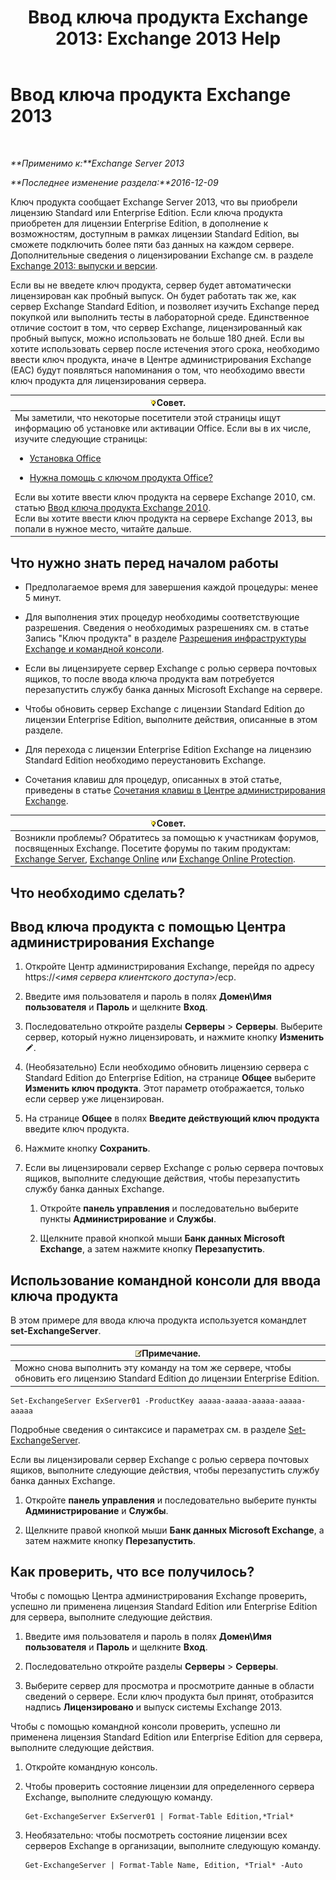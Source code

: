 ﻿---
title: 'Ввод ключа продукта Exchange 2013: Exchange 2013 Help'
TOCTitle: Ввод ключа продукта Exchange 2013
ms:assetid: ccb14685-4bdc-42a4-a985-35cd2a1a415c
ms:mtpsurl: https://technet.microsoft.com/ru-ru/library/Bb124582(v=EXCHG.150)
ms:contentKeyID: 51408080
ms.date: 04/30/2018
mtps_version: v=EXCHG.150
f1_keywords:
- Microsoft.Exchange.Management.SnapIn.Esm.Servers.EnterProductKeyWizardForm.EnterProductKeyWizardPage
ms.translationtype: HT
---

# Ввод ключа продукта Exchange 2013

 

_**Применимо к:**Exchange Server 2013_

_**Последнее изменение раздела:**2016-12-09_

Ключ продукта сообщает Exchange Server 2013, что вы приобрели лицензию Standard или Enterprise Edition. Если ключа продукта приобретен для лицензии Enterprise Edition, в дополнение к возможностям, доступным в рамках лицензии Standard Edition, вы сможете подключить более пяти баз данных на каждом сервере. Дополнительные сведения о лицензировании Exchange см. в разделе [Exchange 2013: выпуски и версии](exchange-2013-editions-and-versions-exchange-2013-help.md).

Если вы не введете ключ продукта, сервер будет автоматически лицензирован как пробный выпуск. Он будет работать так же, как сервер Exchange Standard Edition, и позволяет изучить Exchange перед покупкой или выполнить тесты в лабораторной среде. Единственное отличие состоит в том, что сервер Exchange, лицензированный как пробный выпуск, можно использовать не больше 180 дней. Если вы хотите использовать сервер после истечения этого срока, необходимо ввести ключ продукта, иначе в Центре администрирования Exchange (EAC) будут появляться напоминания о том, что необходимо ввести ключ продукта для лицензирования сервера.

<table>
<colgroup>
<col style="width: 100%" />
</colgroup>
<thead>
<tr class="header">
<th><img src="images/Bb124558.tip(EXCHG.150).gif" title="Совет" alt="Совет" />Совет.</th>
</tr>
</thead>
<tbody>
<tr class="odd">
<td>Мы заметили, что некоторые посетители этой страницы ищут информацию об установке или активации Office. Если вы в их числе, изучите следующие страницы:
<ul>
<li><p><a href="http://go.microsoft.com/fwlink/p/?linkid=403360">Установка Office</a></p></li>
<li><p><a href="http://go.microsoft.com/fwlink/p/?linkid=403361">Нужна помощь с ключом продукта Office?</a></p></li>
</ul>
Если вы хотите ввести ключ продукта на сервере Exchange 2010, см. статью <a href="http://go.microsoft.com/fwlink/p/?linkid=403370">Ввод ключа продукта Exchange 2010</a>.<br />
Если вы хотите ввести ключ продукта на сервере Exchange 2013, вы попали в нужное место, читайте дальше.</td>
</tr>
</tbody>
</table>


## Что нужно знать перед началом работы

  - Предполагаемое время для завершения каждой процедуры: менее 5 минут.

  - Для выполнения этих процедур необходимы соответствующие разрешения. Сведения о необходимых разрешениях см. в статье Запись "Ключ продукта" в разделе [Разрешения инфраструктуры Exchange и командной консоли](exchange-and-shell-infrastructure-permissions-exchange-2013-help.md).

  - Если вы лицензируете сервер Exchange с ролью сервера почтовых ящиков, то после ввода ключа продукта вам потребуется перезапустить службу банка данных Microsoft Exchange на сервере.

  - Чтобы обновить сервер Exchange с лицензии Standard Edition до лицензии Enterprise Edition, выполните действия, описанные в этом разделе.

  - Для перехода с лицензии Enterprise Edition Exchange на лицензию Standard Edition необходимо переустановить Exchange.

  - Сочетания клавиш для процедур, описанных в этой статье, приведены в статье [Сочетания клавиш в Центре администрирования Exchange](keyboard-shortcuts-in-the-exchange-admin-center-exchange-online-protection-help.md).

<table>
<thead>
<tr class="header">
<th><img src="images/Bb124558.tip(EXCHG.150).gif" title="Совет" alt="Совет" />Совет.</th>
</tr>
</thead>
<tbody>
<tr class="odd">
<td>Возникли проблемы? Обратитесь за помощью к участникам форумов, посвященных Exchange. Посетите форумы по таким продуктам: <a href="https://go.microsoft.com/fwlink/p/?linkid=60612">Exchange Server</a>, <a href="https://go.microsoft.com/fwlink/p/?linkid=267542">Exchange Online</a> или <a href="https://go.microsoft.com/fwlink/p/?linkid=285351">Exchange Online Protection</a>.</td>
</tr>
</tbody>
</table>


## Что необходимо сделать?

## Ввод ключа продукта с помощью Центра администрирования Exchange

1.  Откройте Центр администрирования Exchange, перейдя по адресу https://\<*имя сервера клиентского доступа*\>/ecp.

2.  Введите имя пользователя и пароль в полях **Домен\\Имя пользователя** и **Пароль** и щелкните **Вход**.

3.  Последовательно откройте разделы **Серверы** \> **Серверы**. Выберите сервер, который нужно лицензировать, и нажмите кнопку **Изменить**![Значок редактирования](images/Bb124582.6f53ccb2-1f13-4c02-bea0-30690e6ea71d(EXCHG.150).gif "Значок редактирования").

4.  (Необязательно) Если необходимо обновить лицензию сервера с Standard Edition до Enterprise Edition, на странице **Общее** выберите **Изменить ключ продукта**. Этот параметр отображается, только если сервер уже лицензирован.

5.  На странице **Общее** в полях **Введите действующий ключ продукта** введите ключ продукта.

6.  Нажмите кнопку **Сохранить**.

7.  Если вы лицензировали сервер Exchange с ролью сервера почтовых ящиков, выполните следующие действия, чтобы перезапустить службу банка данных Exchange.
    
    1.  Откройте **панель управления** и последовательно выберите пункты **Администрирование** и **Службы**.
    
    2.  Щелкните правой кнопкой мыши **Банк данных Microsoft Exchange**, а затем нажмите кнопку **Перезапустить**.

## Использование командной консоли для ввода ключа продукта

В этом примере для ввода ключа продукта используется командлет **set-ExchangeServer**.

<table>
<thead>
<tr class="header">
<th><img src="images/JJ126620.note(EXCHG.150).gif" title="Примечание" alt="Примечание" />Примечание.</th>
</tr>
</thead>
<tbody>
<tr class="odd">
<td>Можно снова выполнить эту команду на том же сервере, чтобы обновить его лицензию Standard Edition до лицензии Enterprise Edition.</td>
</tr>
</tbody>
</table>


    Set-ExchangeServer ExServer01 -ProductKey aaaaa-aaaaa-aaaaa-aaaaa-aaaaa

Подробные сведения о синтаксисе и параметрах см. в разделе [Set-ExchangeServer](https://technet.microsoft.com/ru-ru/library/bb123716\(v=exchg.150\)).

Если вы лицензировали сервер Exchange с ролью сервера почтовых ящиков, выполните следующие действия, чтобы перезапустить службу банка данных Exchange.

1.  Откройте **панель управления** и последовательно выберите пункты **Администрирование** и **Службы**.

2.  Щелкните правой кнопкой мыши **Банк данных Microsoft Exchange**, а затем нажмите кнопку **Перезапустить**.

## Как проверить, что все получилось?

Чтобы с помощью Центра администрирования Exchange проверить, успешно ли применена лицензия Standard Edition или Enterprise Edition для сервера, выполните следующие действия.

1.  Введите имя пользователя и пароль в полях **Домен\\Имя пользователя** и **Пароль** и щелкните **Вход**.

2.  Последовательно откройте разделы **Серверы** \> **Серверы**.

3.  Выберите сервер для просмотра и просмотрите данные в области сведений о сервере. Если ключ продукта был принят, отобразится надпись **Лицензировано** и выпуск системы Exchange 2013.

Чтобы с помощью командной консоли проверить, успешно ли применена лицензия Standard Edition или Enterprise Edition для сервера, выполните следующие действия.

1.  Откройте командную консоль.

2.  Чтобы проверить состояние лицензии для определенного сервера Exchange, выполните следующую команду.
    
        Get-ExchangeServer ExServer01 | Format-Table Edition,*Trial*

3.  Необязательно: чтобы посмотреть состояние лицензии всех серверов Exchange в организации, выполните следующую команду.
    
        Get-ExchangeServer | Format-Table Name, Edition, *Trial* -Auto

